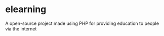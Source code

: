 # elearning
A open-source project made using PHP for providing education to people via the internet
